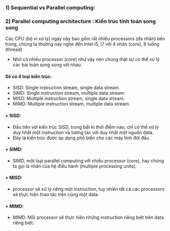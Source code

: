 
### 1) Sequential vs Parallel computing:







### 2) Parallel computing architecture :  Kiến trúc tính toán song song

Các CPU (bộ vi xử lý) ngày này bao gồm rất nhiều processors (đa nhân) bên trong, chúng ta thường nay nghe đến Intel i5, i7 với 4 nhân (core), 8 luồng (thread)

- Nhờ có nhiều processor (core) như vậy nên chúng thật sự có thể xử lý các bài toán song song với nhau.


#### Sẽ có 4 loại kiến trúc:

- SISD: Single instruction stream, single data stream.
- SIMD: Single instruction stream, multiple data stream.
- MISD: Multiple instruction stream, single data stream.
- MIMD: Multiple instruction stream, multiple data stream.


#### + SISD: 
- Đầu tiên với kiến trúc SISD, trong bất kì thời điểm nào, chỉ có thể xử lý duy nhất một instruction và tương tác với duy nhất một nguồn data. 
- Đây là kiến trúc được áp dụng phổ biến cho các máy tính đời đầu.

#### + SIMD:
-  SIMD, một loại parallel computing với nhiều processor (core), hay chúng ta gọi là nhân của hệ điều hành (multiple processing units).

#### + MISD:
- processor sẽ xử lý riêng một instruction, tuy nhiên tất cả các processors sẽ thực hiện thao tác trên cùng một data.

#### + MIMD:
- MIMD. Mỗi processor sẽ thực hiện những instruction riêng biệt trên data riêng biệt.














